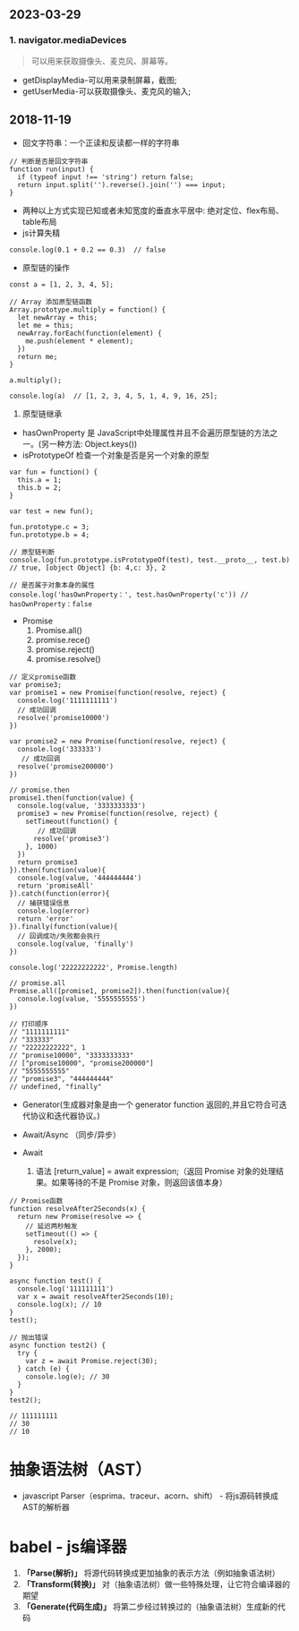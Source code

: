 ## 2023-03-29
### 1. navigator.mediaDevices
> 可以用来获取摄像头、麦克风、屏幕等。
* getDisplayMedia-可以用来录制屏幕，截图;
* getUserMedia-可以获取摄像头、麦克风的输入;

## 2018-11-19
* 回文字符串：一个正读和反读都一样的字符串

```` 
// 判断是否是回文字符串
function run(input) {
  if (typeof input !== 'string') return false;
  return input.split('').reverse().join('') === input;
}
````

* 两种以上方式实现已知或者未知宽度的垂直水平居中: 绝对定位、flex布局、table布局
* js计算失精

````
console.log(0.1 + 0.2 == 0.3)  // false
````

* 原型链的操作

````
const a = [1, 2, 3, 4, 5];

// Array 添加原型链函数
Array.prototype.multiply = function() {
  let newArray = this;
  let me = this;
  newArray.forEach(function(element) {
    me.push(element * element);
  })
  return me;
}

a.multiply();

console.log(a)  // [1, 2, 3, 4, 5, 1, 4, 9, 16, 25];
````

1. 原型链继承
* hasOwnProperty 是 JavaScript中处理属性并且不会遍历原型链的方法之一。(另一种方法: Object.keys())
* isPrototypeOf 检查一个对象是否是另一个对象的原型

````
var fun = function() {
  this.a = 1;
  this.b = 2;
}

var test = new fun();

fun.prototype.c = 3;
fun.prototype.b = 4;

// 原型链判断
console.log(fun.prototype.isPrototypeOf(test), test.__proto__, test.b) // true, [object Object] {b: 4,c: 3}, 2

// 是否属于对象本身的属性
console.log('hasOwnProperty：', test.hasOwnProperty('c')) // hasOwnProperty：false
````

* Promise
    1. Promise.all()
    2. promise.rece()
    3. promise.reject()
    4. promise.resolve()

````
// 定义promise函数
var promise3;
var promise1 = new Promise(function(resolve, reject) {
  console.log('1111111111')
  // 成功回调
  resolve('promise10000')
})

var promise2 = new Promise(function(resolve, reject) {
  console.log('333333')
   // 成功回调
  resolve('promise200000')
})

// promise.then
promise1.then(function(value) {
  console.log(value, '3333333333')
  promise3 = new Promise(function(resolve, reject) {
    setTimeout(function() {
       // 成功回调
      resolve('promise3')
    }, 1000)
  })
  return promise3
}).then(function(value){
  console.log(value, '444444444')
  return 'promiseAll'
}).catch(function(error){
  // 捕获错误信息
  console.log(error)
  return 'error'
}).finally(function(value){
  // 回调成功/失败都会执行
  console.log(value, 'finally')
})

console.log('22222222222', Promise.length)

// promise.all
Promise.all([promise1, promise2]).then(function(value){
  console.log(value, '5555555555')
})

// 打印顺序
// "1111111111"
// "333333"
// "22222222222", 1
// "promise10000", "3333333333"
// ["promise10000", "promise200000"]
// "5555555555"
// "promise3", "444444444"
// undefined, "finally"
````

* Generator(生成器对象是由一个 generator function 返回的,并且它符合可迭代协议和迭代器协议。)

* Await/Async （同步/异步）
* Await 
    1. 语法 [return_value] = await expression;（返回 Promise 对象的处理结果。如果等待的不是 Promise 对象，则返回该值本身）

````
// Promise函数
function resolveAfter2Seconds(x) {
  return new Promise(resolve => {
    // 延迟两秒触发
    setTimeout(() => {
      resolve(x);
    }, 2000);
  });
}

async function test() {
  console.log('111111111')
  var x = await resolveAfter2Seconds(10);
  console.log(x); // 10
}
test();

// 抛出错误
async function test2() {
  try {
    var z = await Promise.reject(30);
  } catch (e) {
    console.log(e); // 30
  }
}
test2();

// 111111111
// 30
// 10
````

# 抽象语法树（AST）
* javascript Parser（esprima、traceur、acorn、shift） - 将js源码转换成AST的解析器

# babel - js编译器
1. **「Parse(解析)」** 将源代码转换成更加抽象的表示方法（例如抽象语法树）
1. **「Transform(转换)」** 对（抽象语法树）做一些特殊处理，让它符合编译器的期望
1. **「Generate(代码生成)」** 将第二步经过转换过的（抽象语法树）生成新的代码
